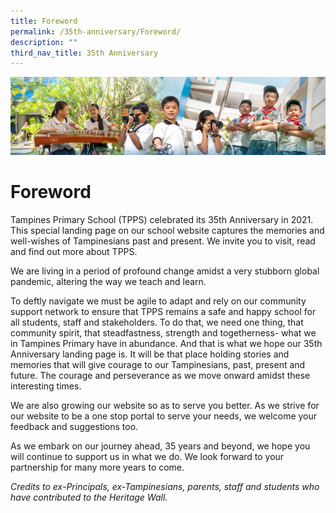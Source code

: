 ```yaml
---
title: Foreword
permalink: /35th-anniversary/Foreword/
description: ""
third_nav_title: 35th Anniversary
---
```

![](/images/AboutUs.jpg)


Foreword
========

Tampines Primary School (TPPS) celebrated its 35th Anniversary in 2021. This special landing page on our school website captures the memories and well-wishes of Tampinesians past and present. We invite you to visit, read and find out more about TPPS.  
  
We are living in a period of profound change amidst a very stubborn global pandemic, altering the way we teach and learn.  
  
To deftly navigate we must be agile to adapt and rely on our community support network to ensure that TPPS remains a safe and happy school for all students, staff and stakeholders. To do that, we need one thing, that community spirit, that steadfastness, strength and togetherness- what we in Tampines Primary have in abundance. And that is what we hope our 35th Anniversary landing page is. It will be that place holding stories and memories that will give courage to our Tampinesians, past, present and future. The courage and perseverance as we move onward amidst these interesting times.  
  
We are also growing our website so as to serve you better. As we strive for our website to be a one stop portal to serve your needs, we welcome your feedback and suggestions too.  
  
As we embark on our journey ahead, 35 years and beyond, we hope you will continue to support us in what we do. We look forward to your partnership for many more years to come.  
  
<i>Credits to ex-Principals, ex-Tampinesians, parents, staff and students who have contributed to the Heritage Wall.</i>